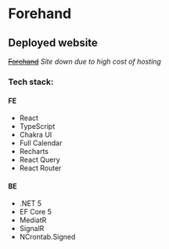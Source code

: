# Forehand

## Deployed website
<strike>[Forehand](https://forehand.azurewebsites.net/)</strike>
*Site down due to high cost of hosting*

### Tech stack:

#### FE
- React
- TypeScript
- Chakra UI
- Full Calendar
- Recharts
- React Query
- React Router

#### BE
- .NET 5
- EF Core 5
- MediatR
- SignalR
- NCrontab.Signed

